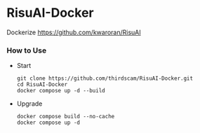# RisuAI-Docker
Dockerize https://github.com/kwaroran/RisuAI

### How to Use
- Start
  ```
  git clone https://github.com/thirdscam/RisuAI-Docker.git
  cd RisuAI-Docker
  docker compose up -d --build
  ```
- Upgrade
  ```
  docker compose build --no-cache
  docker compose up -d
  ```
